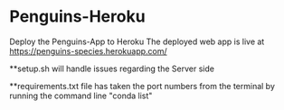 # Penguins-Heroku
Deploy the Penguins-App to Heroku
The deployed web app is live at https://penguins-species.herokuapp.com/

**setup.sh will handle issues regarding the Server side

**requirements.txt file has taken the port numbers from the terminal by running the command line "conda list"
